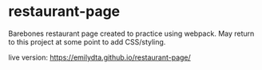 # restaurant-page

Barebones restaurant page created to practice using webpack. 
May return to this project at some point to add CSS/styling. 

live version: https://emilydta.github.io/restaurant-page/
